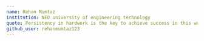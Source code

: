 ```yaml
---
name: Rehan Mumtaz
institution: NED university of engineering technology
quote: Persistency in hardwork is the key to achieve success in this world !
github_user: rehanmumtaz123
---
```

